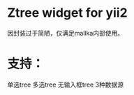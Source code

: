 Ztree widget for  yii2
=============
因封装过于简陋，仅满足mallka内部使用。


支持：
=============
单选tree
多选tree
无输入框tree
3种数据源

